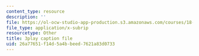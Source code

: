 ```yaml
---
content_type: resource
description: ''
file: https://ol-ocw-studio-app-production.s3.amazonaws.com/courses/18-086-mathematical-methods-for-engineers-ii-spring-2006/26a77651f14d5a4bbeed7621a83d0733_vIydsgrYGIY.vtt
file_type: application/x-subrip
resourcetype: Other
title: 3play caption file
uid: 26a77651-f14d-5a4b-beed-7621a83d0733
---
```

